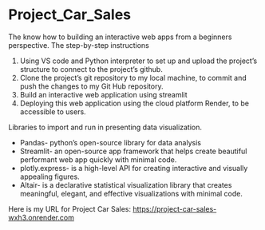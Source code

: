 # Project_Car_Sales

The know how to building an interactive web apps from a beginners perspective. The step-by-step instructions

1.	Using VS code and Python interpreter to set up and upload the project’s structure to connect to the project’s github.
2.	Clone the project’s git repository to my local machine, to commit and push the changes to my Git Hub repository.
3.	Build an interactive web application using streamlit
4.	Deploying this web application using the cloud platform Render, to be accessible to users.

Libraries to import and run in presenting data visualization.
-	Pandas- python’s open-source library for data analysis
-	Streamlit- an open-source app framework that helps create beautiful performant web app quickly with minimal code.
-	plotly.express- is a high-level API for creating interactive and visually appealing figures.
-	Altair- is a declarative statistical visualization library that creates meaningful, elegant, and effective visualizations with minimal code.

Here is my URL for Project Car Sales:
https://project-car-sales-wxh3.onrender.com